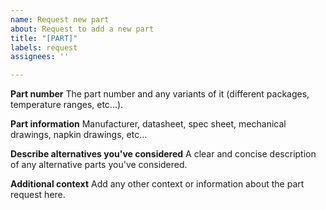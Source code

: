 ```yaml
---
name: Request new part
about: Request to add a new part
title: "[PART]"
labels: request
assignees: ''

---
```


**Part number**
The part number and any variants of it (different packages, temperature ranges, etc...).

**Part information**
Manufacturer, datasheet, spec sheet, mechanical drawings, napkin drawings, etc...

**Describe alternatives you've considered**
A clear and concise description of any alternative parts you've considered.

**Additional context**
Add any other context or information about the part request here.
